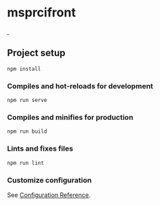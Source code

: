 # msprcifront
<a href="https://github.com/French-Fro/mspr-ci-front">
    <img alt="" src="https://david-dm.org/French-Fro/mspr-ci-front.svg">
</a>
<a href="https://github.com/French-Fro/mspr-ci-front">
    <img alt="" src="https://flat.badgen.net/dependabot/French-Fro/mspr-ci-front?icon=dependabot.svg">
</a>


## Project setup
```
npm install
```

### Compiles and hot-reloads for development
```
npm run serve
```

### Compiles and minifies for production
```
npm run build
```

### Lints and fixes files
```
npm run lint
```

### Customize configuration
See [Configuration Reference](https://cli.vuejs.org/config/).
